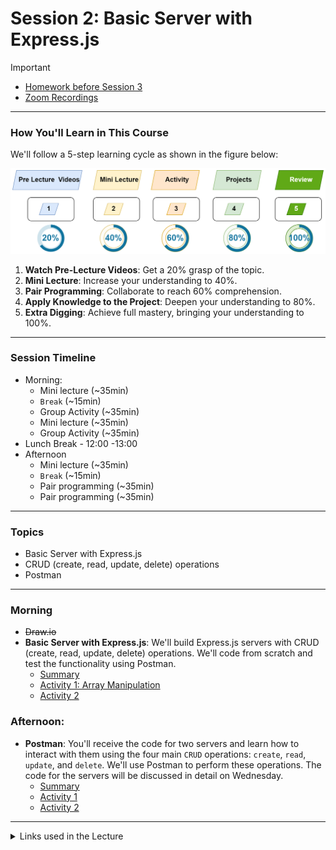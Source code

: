 # Session 2: Basic Server with Express.js


> [!IMPORTANT]  
> - [Homework before Session 3](./material/Homework.md)
> - [Zoom Recordings](https://metropoliafi-my.sharepoint.com/:f:/g/personal/samiben_metropolia_fi/EramjTltA_BOni_R40opXRQBTQ1_gK6EWP2cbcX5G63ghA)

------

### How You'll Learn in This Course

We'll follow a 5-step learning cycle as shown in the figure below:

![](./material/img/learning-phases.png)

1. **Watch Pre-Lecture Videos**: Get a 20% grasp of the topic.
2. **Mini Lecture**: Increase your understanding to 40%.
3. **Pair Programming**: Collaborate to reach 60% comprehension.
4. **Apply Knowledge to the Project**: Deepen your understanding to 80%.
5. **Extra Digging**: Achieve full mastery, bringing your understanding to 100%.


-----
### Session Timeline 

- Morning:
  - Mini lecture (~35min)
  - `Break` (~15min)
  - Group Activity (~35min)
  - Mini lecture (~35min)
  - Group Activity (~35min)
- Lunch Break - 12:00 -13:00
- Afternoon
  - Mini lecture (~35min)
  - `Break` (~15min)
  - Pair programming (~35min)
  - Pair programming (~35min)

-----
### Topics

- Basic Server with Express.js
- CRUD (create, read, update, delete) operations
- Postman

-----
### Morning

- ~~Draw.io~~
- **Basic Server with Express.js**: We'll build Express.js servers with CRUD (create, read, update, delete) operations. We'll code from scratch and test the functionality using Postman.
  - [Summary](./material/crud.md)
  - [Activity 1: Array Manipulation](./material/crud-activity.md)
  - [Activity 2](./material/crud-activity2.md)

### Afternoon:

- **Postman**: You'll receive the code for two servers and learn how to interact with them using the four main `CRUD` operations: `create`, `read`, `update`, and `delete`. We'll use Postman to perform these operations. The code for the servers will be discussed in detail on Wednesday.
  - [Summary](./material/postman.md)
  - [Activity 1](./material/postman-activity.md)
  - [Activity 2](./material/postman-activity2.md) 
  
----
<details>
<summary>Links used in the Lecture</summary>

- https://excalidraw.com/
- 

</details>

  

<!-- links -->



<!-- 

> [!NOTE]  
> Highlights information that users should take into account, even when skimming.

> [!TIP]
> Optional information to help a user be more successful.

> [!IMPORTANT]  
> Crucial information necessary for users to succeed.

> [!WARNING]  
> Critical content demanding immediate user attention due to potential risks.

> [!CAUTION]
> Negative potential consequences of an action. 

-->
